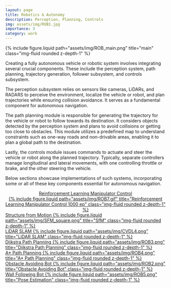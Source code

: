 ```yaml
---
layout: page
title: Robotics & Autonomy
description: Perception, Planning, Controls
img: assets/img/ROB1.jpg
importance: 3
category: work
---
```


<div class="row">
    <div class="col-sm mt-3 mt-md-0">
        {% include figure.liquid path="assets/img/ROB_main.png" title="main" class="img-fluid rounded z-depth-1" %}
    </div>
</div>

Creating a fully autonomous vehicle or robotic system involves integrating several crucial components. These include the perception system, path planning, trajectory generation, follower subsystem, and controls subsystem.

The perception subsystem relies on sensors like cameras, LiDARs, and RADARS to perceive the environment, localize the vehicle or robot, and plan trajectories while ensuring collision avoidance. It serves as a fundamental component for autonomous navigation.

The path planning module is responsible for generating the trajectory for the vehicle or robot to follow towards its destination. It considers objects detected by the perception system and plans to avoid collisions or getting too close to obstacles. This module utilizes a predefined map to understand constraints such as one-way roads and non-drivable areas, enabling it to plan a global path to the destination.

Lastly, the controls module issues commands to actuate and steer the vehicle or robot along the planned trajectory. Typically, separate controllers manage longitudinal and lateral movements, with one controlling throttle or brake, and the other steering the vehicle.

Below sections showcase implementations of such systems, incorporating some or all of these key components essential for autonomous navigation.

<div style="text-align: center;">
    <a href="https://github.com/omkarchittar/manipulator_control_DDPG">Reinforcement Learning Manipulator Control</a>
    <div class="container">
        <div class="row">
            <a href="https://github.com/omkarchittar/manipulator_control_DDPG" style="display: inline-block; margin: 0 auto;">
                {% include figure.liquid path="assets/img/ROB7.gif" title="Reinforcement Learning Manipulator Control 1000 ep" class="img-fluid rounded z-depth-1" %}
            </a>
        </div>
    </div>
</div>

<div class="row">
    <div class="row justify-content-center">
        <div class="col-sm mt-3 mt-md-0"><a href="https://github.com/omkarchittar/Structure_from_Motion">Structure from Motion
            {% include figure.liquid path="assets/img/SFM_square.png" title="SfM" class="img-fluid rounded z-depth-1" %}</a>
        </div>
        <div class="col-sm mt-3 mt-md-0"><a href="https://github.com/omkarchittar/LiDAR_SLAM">LiDAR SLAM
            {% include figure.liquid path="assets/img/CVDL4.png" title="LiDAR SLAM" class="img-fluid rounded z-depth-1" %}</a>
        </div>
    </div>
</div>

<div class="row">
    <div class="row justify-content-center">
        <div class="col-sm mt-3 mt-md-0"><a href="https://github.com/omkarchittar/Dijkstra_Point_Robot">Dijkstra Path Planning
            {% include figure.liquid path="assets/img/ROB3.png" title="Dijkstra Path Planning" class="img-fluid rounded z-depth-1" %}</a>
        </div>
        <div class="col-sm mt-3 mt-md-0"><a href="https://github.com/omkarchittar/A_Star_Path_Planning">A* Path Planning
            {% include figure.liquid path="assets/img/ROB4.png" title="A* Path Planning" class="img-fluid rounded z-depth-1" %}</a>
        </div>
    </div>
</div>

<div class="row">
    <div class="col-sm mt-3 mt-md-0"><a href="https://github.com/omkarchittar/Obstacle_Avoidance_Bot">Obstacle Avoiding Bot
        {% include figure.liquid path="assets/img/ROB2.png" title="Obstacle Avoiding Bot" class="img-fluid rounded z-depth-1" %}</a>
    </div>
</div>

<div class="row">
    <div class="col-sm mt-3 mt-md-0"><a href="https://github.com/omkarchittar/Wall_Following_Robot">Wall Following Bot
    {% include figure.liquid path="assets/img/ROB5.png" title="Pose Estimation" class="img-fluid rounded z-depth-1" %}</a>
    </div>
</div>
